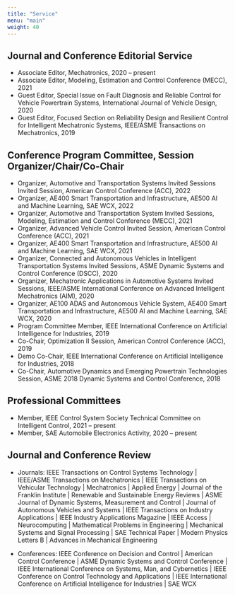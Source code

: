 ```yaml
---
title: "Service"
menu: "main"
weight: 40
---
```


## Journal and Conference Editorial Service
* Associate Editor, Mechatronics, 2020 – present
* Associate Editor, Modeling, Estimation and Control Conference (MECC), 2021
* Guest Editor, Special Issue on Fault Diagnosis and Reliable Control for Vehicle Powertrain Systems,
International Journal of Vehicle Design, 2020
* Guest Editor, Focused Section on Reliability Design and Resilient Control for Intelligent Mechatronic Systems, IEEE/ASME Transactions on Mechatronics, 2019

## Conference Program Committee, Session Organizer/Chair/Co-Chair
* Organizer, Automotive and Transportation Systems Invited Sessions Invited Session, American Control Conference (ACC), 2022
* Organizer, AE400 Smart Transportation and Infrastructure, AE500 AI and Machine Learning, SAE WCX, 2022
* Organizer, Automotive and Transportation System Invited Sessions, Modeling, Estimation and Control Conference (MECC), 2021
* Organizer, Advanced Vehicle Control Invited Session, American Control Conference (ACC), 2021
* Organizer, AE400 Smart Transportation and Infrastructure, AE500 AI and Machine Learning, SAE WCX, 2021
* Organizer, Connected and Autonomous Vehicles in Intelligent Transportation Systems Invited Sessions, ASME Dynamic Systems and Control Conference (DSCC), 2020
* Organizer, Mechatronic Applications in Automotive Systems Invited Sessions, IEEE/ASME International Conference on Advanced Intelligent Mechatronics (AIM), 2020
* Organizer, AE100 ADAS and Autonomous Vehicle System, AE400 Smart Transportation and Infrastructure, AE500 AI and Machine Learning, SAE WCX, 2020
* Program Committee Member, IEEE International Conference on Artificial Intelligence for Industries, 2019
* Co-Chair, Optimization II Session, American Control Conference (ACC), 2019
* Demo Co-Chair, IEEE International Conference on Artificial Intelligence for Industries, 2018
* Co-Chair, Automotive Dynamics and Emerging Powertrain Technologies Session, ASME 2018 Dynamic Systems and Control Conference, 2018

## Professional Committees
* Member, IEEE Control System Society Technical Committee on Intelligent Control, 2021 – present
* Member, SAE Automobile Electronics Activity, 2020 – present

## Journal and Conference Review
*  Journals: IEEE Transactions on Control Systems Technology | IEEE/ASME Transactions on Mechatronics | IEEE Transactions on Vehicular Technology | Mechatronics | Applied Energy | Journal of the Franklin Institute | Renewable and Sustainable Energy Reviews | ASME Journal of Dynamic Systems, Measurement and Control | Journal of Autonomous Vehicles and Systems | IEEE Transactions on Industry Applications | IEEE Industry Applications Magazine | IEEE Access | Neurocomputing | Mathematical Problems in Engineering | Mechanical Systems and Signal Processing | SAE Technical Paper | Modern Physics Letters B | Advances in Mechanical Engineering

* Conferences: IEEE Conference on Decision and Control | American Control Conference | ASME Dynamic Systems and Control Conference | IEEE International Conference on Systems, Man, and Cybernetics | IEEE Conference on Control Technology and Applications | IEEE International Conference on Artificial Intelligence for Industries | SAE WCX



